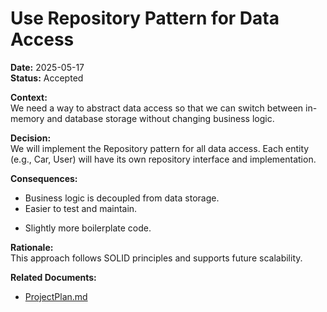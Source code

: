 ﻿# Use Repository Pattern for Data Access

**Date:** 2025-05-17  
**Status:** Accepted

**Context:**  
We need a way to abstract data access so that we can switch between in-memory and database storage without changing business logic.

**Decision:**  
We will implement the Repository pattern for all data access. Each entity (e.g., Car, User) will have its own repository interface and implementation.

**Consequences:**  
+ Business logic is decoupled from data storage.
+ Easier to test and maintain.
- Slightly more boilerplate code.

**Rationale:**  
This approach follows SOLID principles and supports future scalability.

**Related Documents:**  
- [ProjectPlan.md](./ProjectPlan.md)
